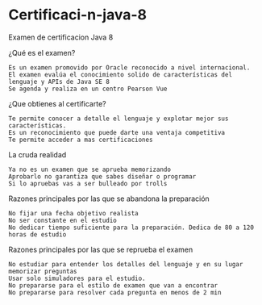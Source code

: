 # Certificaci-n-java-8
Examen de certificacion Java 8

¿Qué es el examen?


    Es un examen promovido por Oracle reconocido a nivel internacional.
    El examen evalúa el conocimiento solido de características del lenguaje y APIs de Java SE 8
    Se agenda y realiza en un centro Pearson Vue



¿Que obtienes al certificarte?

    Te permite conocer a detalle el lenguaje y explotar mejor sus características.
    Es un reconocimiento que puede darte una ventaja competitiva
    Te permite acceder a mas certificaciones



La cruda realidad


    Ya no es un examen que se aprueba memorizando
    Aprobarlo no garantiza que sabes diseñar o programar
    Si lo apruebas vas a ser bulleado por trolls



Razones principales por las que se abandona la preparación


    No fijar una fecha objetivo realista
    No ser constante en el estudio
    No dedicar tiempo suficiente para la preparación. Dedica de 80 a 120 horas de estudio



Razones principales por las que se reprueba el examen


    No estudiar para entender los detalles del lenguaje y en su lugar memorizar preguntas 
    Usar solo simuladores para el estudio.
    No prepararse para el estilo de examen que van a encontrar
    No prepararse para resolver cada pregunta en menos de 2 min 



